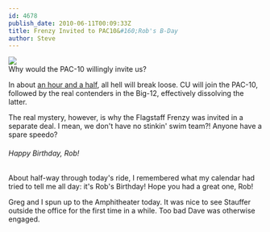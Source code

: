 ```yaml
---
id: 4678
publish_date: 2010-06-11T00:09:33Z
title: Frenzy Invited to PAC10&#160;Rob's B-Day
author: Steve
---
```


[![](http://lh4.ggpht.com/_zoD15FRZxcs/SvEWMr40jXI/AAAAAAAAB3c/YpioIZjTSxI/s2400/trailer.jpg)](http://www.buffzone.com/ci_15268160)  
Why would the PAC-10 willingly invite us?

In about [an hour and a half](http://www.buffzone.com/ci_15268160), all hell will break loose. CU will join the PAC-10, followed by the real contenders in the Big-12, effectively dissolving the latter.

The real mystery, however, is why the Flagstaff Frenzy was invited in a separate deal. I mean, we don't have no stinkin' swim team?! Anyone have a spare speedo?

###### Happy Birthday, Rob!

About half-way through today's ride, I remembered what my calendar had tried to tell me all day: it's Rob's Birthday! Hope you had a great one, Rob!

Greg and I spun up to the Amphitheater today. It was nice to see Stauffer outside the office for the first time in a while. Too bad Dave was otherwise engaged.
